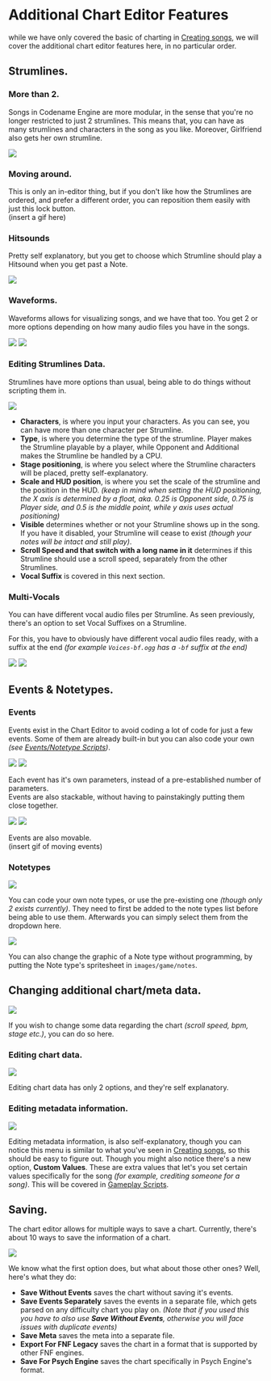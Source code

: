 # Additional Chart Editor Features

while we have only covered the basic of charting in <a href="./index.md">Creating songs</a>, we will cover the additional chart editor features here, in no particular order.

## Strumlines.
### More than 2.
Songs in Codename Engine are more modular, in the sense that you're no longer restricted to just 2 strumlines. This means that, you can have as many strumlines and characters in the song as you like. Moreover, Girlfriend also gets her own strumline.

<img src="./Chart Editor Features.png"/>

### Moving around.

This is only an in-editor thing, but if you don't like how the Strumlines are ordered, and prefer a different order, you can reposition them easily with just this lock button.<br>
(insert a gif here)

### Hitsounds
Pretty self explanatory, but you get to choose which Strumline should play a Hitsound when you get past a Note.

<img src="./Chart Editor Features-1.png"/>

### Waveforms.
Waveforms allows for visualizing songs, and we have that too. You get 2 or more options depending on how many audio files you have in the songs.

<img src="./Chart Editor Features-2.png"/>
<img src="./Chart Editor Features-3.png"/>

### Editing Strumlines Data.
Strumlines have more options than usual, being able to do things without scripting them in.

<img src="./Chart Editor Features-4.png"/>

- **Characters**, is where you input your characters. As you can see, you can have more than one character per Strumline.
- **Type**, is where you determine the type of the strumline. Player makes the Strumline playable by a player, while Opponent and Additional makes the Strumline be handled by a CPU.
- **Stage positioning**, is where you select where the Strumline characters will be placed, pretty self-explanatory.
- **Scale and HUD position**, is where you set the scale of the strumline and the position in the HUD. *(keep in mind when setting the HUD positioning, the X axis is determined by a float, aka. 0.25 is Opponent side, 0.75 is Player side, and 0.5 is the middle point, while y axis uses actual positioning)*
- **Visible** determines whether or not your Strumline shows up in the song. If you have it disabled, your Strumline will cease to exist *(though your notes will be intact and still play)*.
- **Scroll Speed and that switch with a long name in it** determines if this Strumline should use a scroll speed, separately from the other Strumlines.
- **Vocal Suffix** is covered in this next section.

### Multi-Vocals
You can have different vocal audio files per Strumline. As seen previously, there's an option to set Vocal Suffixes on a Strumline.

For this, you have to obviously have different vocal audio files ready, with a suffix at the end *(for example ``Voices-bf.ogg`` has a ``-bf`` suffix at the end)*

<img src="./Chart Editor Features-16.png"/>
<img src="./Chart Editor Features-15.png"/>

## Events & Notetypes.
### Events
Events exist in the Chart Editor to avoid coding a lot of code for just a few events. Some of them are already built-in but you can also code your own *(see <a href="../scripting/playstate-scripts/events-notetypes-scripts.md">Events/Notetype Scripts</a>)*.

<img src="./Chart Editor Features-5.png"/>
<img src="./Chart Editor Features-6.png"/>

Each event has it's own parameters, instead of a pre-established number of parameters. <br> Events are also stackable, without having to painstakingly putting them close together.

<img src="./Chart Editor Features-8.png"/>
<img src="./Chart Editor Features-7.png"/>

Events are also movable.<br>
(insert gif of moving events)

### Notetypes

<img src="./Chart Editor Features-9.png"/>

You can code your own note types, or use the pre-existing one *(though only 2 exists currently)*. They need to first be added to the note types list before being able to use them. Afterwards you can simply select them from the dropdown here.

<img src="./Chart Editor Features-10.png"/>

You can also change the graphic of a Note type without programming, by putting the Note type's spritesheet in ``images/game/notes``.

## Changing additional chart/meta data.

<img src="./Chart Editor Features-12.png"/>

If you wish to change some data regarding the chart *(scroll speed, bpm, stage etc.)*, you can do so here.

### Editing chart data.

<img src="./Chart Editor Features-13.png"/>

Editing chart data has only 2 options, and they're self explanatory.

### Editing metadata information.

<img src="./Chart Editor Features-14.png"/>

Editing metadata information, is also self-explanatory, though you can notice this menu is similar to what you've seen in <a href="./index.md">Creating songs</a>, so this should be easy to figure out. Though you might also notice there's a new option, **Custom Values**. These are extra values that let's you set certain values specifically for the song *(for example, crediting someone for a song)*. This will be covered in <a href="../scripting/playstate-scripts/gameplay-scripts.md">Gameplay Scripts</a>.

## Saving.

The chart editor allows for multiple ways to save a chart. Currently, there's about 10 ways to save the information of a chart.

<img src="./Chart Editor Features-11.png"/>

We know what the first option does, but what about those other ones? Well, here's what they do:
- **Save Without Events** saves the chart without saving it's events.
- **Save Events Separately** saves the events in a separate file, which gets parsed on any difficulty chart you play on. *(Note that if you used this you have to also use **Save Without Events**, otherwise you will face issues with duplicate events)*
- **Save Meta** saves the meta into a separate file.
- **Export For FNF Legacy** saves the chart in a format that is supported by other FNF engines.
- **Save For Psych Engine** saves the chart specifically in Psych Engine's format.